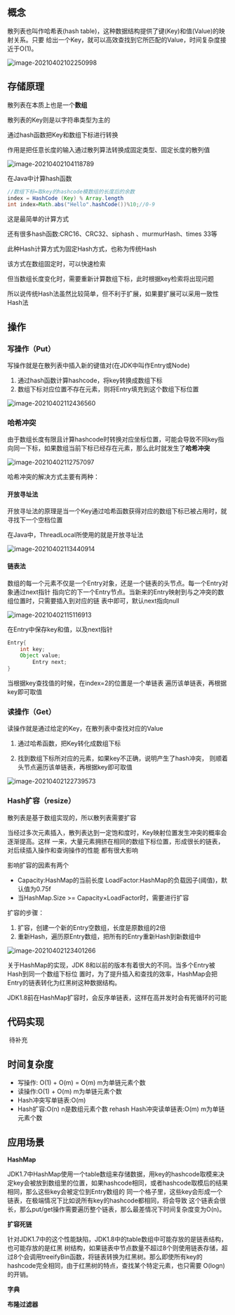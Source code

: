 ## 概念

散列表也叫作哈希表(hash table)，这种数据结构提供了键(Key)和值(Value)的映射关系。只要 给出一个Key，就可以高效查找到它所匹配的Value，时间复杂度接近于O(1)。

![image-20210402102250998](https://elgchat-oss.oss-accelerate.aliyuncs.com/elgchat/2021_04_02/image-20210402102250998.png)

## 存储原理

散列表在本质上也是一个**数组**

散列表的Key则是以字符串类型为主的 

通过hash函数把Key和数组下标进行转换 

作用是把任意长度的输入通过散列算法转换成固定类型、固定长度的散列值

![image-20210402104118789](https://elgchat-oss.oss-accelerate.aliyuncs.com/elgchat/2021_04_02/image-20210402104118789.png)

在Java中计算hash函数

```java
//数组下标=取key的hashcode模数组的长度后的余数 
index = HashCode (Key) % Array.length
int index=Math.abs("Hello".hashCode())%10;//0-9
```

这是最简单的计算方式

还有很多hash函数:CRC16、CRC32、siphash 、murmurHash、times 33等 

此种Hash计算方式为固定Hash方式，也称为传统Hash 

该方式在数组固定时，可以快速检索 

但当数组长度变化时，需要重新计算数组下标，此时根据key检索将出现问题 

所以说传统Hash法虽然比较简单，但不利于扩展，如果要扩展可以采用一致性Hash法

## 操作

### 写操作（Put）

写操作就是在散列表中插入新的键值对(在JDK中叫作Entry或Node)

1. 通过hash函数计算hashcode，将key转换成数组下标
2. 数组下标对应位置不存在元素，则将Entry填充到这个数组下标位置

![image-20210402112436560](https://elgchat-oss.oss-accelerate.aliyuncs.com/elgchat/2021_04_02/image-20210402112436560.png)



### 哈希冲突

由于数组长度有限且计算hashcode时转换对应坐标位置，可能会导致不同key指向同一下标，如果数组当前下标已经存在元素，那么此时就发生了**哈希冲突**

![image-20210402112757097](https://elgchat-oss.oss-accelerate.aliyuncs.com/elgchat/2021_04_02/image-20210402112757097.png)

哈希冲突的解决方式主要有两种：

#### 开放寻址法

开放寻址法的原理是当一个Key通过哈希函数获得对应的数组下标已被占用时，就寻找下一个空档位置

在Java中，ThreadLocal所使用的就是开放寻址法

![image-20210402113440914](https://elgchat-oss.oss-accelerate.aliyuncs.com/elgchat/2021_04_02/image-20210402113440914.png)

#### 链表法

数组的每一个元素不仅是一个Entry对象，还是一个链表的头节点。每一个Entry对象通过next指针 指向它的下一个Entry节点。当新来的Entry映射到与之冲突的数组位置时，只需要插入到对应的链 表中即可，默认next指向null

![image-20210402115116913](https://elgchat-oss.oss-accelerate.aliyuncs.com/elgchat/2021_04_02/image-20210402115116913.png)

在Entry中保存key和值，以及next指针

```java
Entry{
    int key;
    Object value;
		Entry next; 
}
```

当根据key查找值的时候，在index=2的位置是一个单链表 遍历该单链表，再根据key即可取值

### 读操作（Get）

读操作就是通过给定的Key，在散列表中查找对应的Value 

1. 通过哈希函数，把Key转化成数组下标 

2. 找到数组下标所对应的元素，如果key不正确，说明产生了hash冲突， 则顺着头节点遍历该单链表，再根据key即可取值

![image-20210402122739573](https://elgchat-oss.oss-accelerate.aliyuncs.com/elgchat/2021_04_02/image-20210402122739573.png)

### Hash扩容（resize）

散列表是基于数组实现的，所以散列表需要扩容

当经过多次元素插入，散列表达到一定饱和度时，Key映射位置发生冲突的概率会逐渐提高。这样 一来，大量元素拥挤在相同的数组下标位置，形成很长的链表，对后续插入操作和查询操作的性能 都有很大影响

影响扩容的因素有两个

* Capacity:HashMap的当前长度 LoadFactor:HashMap的负载因子(阈值)，默认值为0.75f 
* 当HashMap.Size >= Capacity×LoadFactor时，需要进行扩容

扩容的步骤：

1.  扩容，创建一个新的Entry空数组，长度是原数组的2倍
2. 重新Hash，遍历原Entry数组，把所有的Entry重新Hash到新数组中

![image-20210402123401266](https://elgchat-oss.oss-accelerate.aliyuncs.com/elgchat/2021_04_02/image-20210402123401266.png)

关于HashMap的实现，JDK 8和以前的版本有着很大的不同。当多个Entry被Hash到同一个数组下标位 置时，为了提升插入和查找的效率，HashMap会把Entry的链表转化为红黑树这种数据结构。

JDK1.8前在HashMap扩容时，会反序单链表，这样在高并发时会有死循环的可能



## 代码实现

​	待补充



## 时间复杂度

* 写操作: O(1) + O(m) = O(m) m为单链元素个数 
* 读操作:O(1) + O(m) m为单链元素个数 
* Hash冲突写单链表:O(m)
*  Hash扩容:O(n) n是数组元素个数 rehash Hash冲突读单链表:O(m) m为单链元素个数

## 应用场景

**HashMap**

JDK1.7中HashMap使用一个table数组来存储数据，用key的hashcode取模来决定key会被放到数组里的位置，如果hashcode相同，或者hashcode取模后的结果相同，那么这些key会被定位到Entry数组的 同一个格子里，这些key会形成一个链表，在极端情况下比如说所有key的hashcode都相同，将会导致 这个链表会很长，那么put/get操作需要遍历整个链表，那么最差情况下时间复杂度变为O(n)。 

**扩容死链** 

针对JDK1.7中的这个性能缺陷，JDK1.8中的table数组中可能存放的是链表结构，也可能存放的是红黑 树结构，如果链表中节点数量不超过8个则使用链表存储，超过8个会调用treeifyBin函数，将链表转换为红黑树。那么即使所有key的hashcode完全相同，由于红黑树的特点，查找某个特定元素，也只需要 O(logn)的开销。

**字典**

**布隆过滤器**

